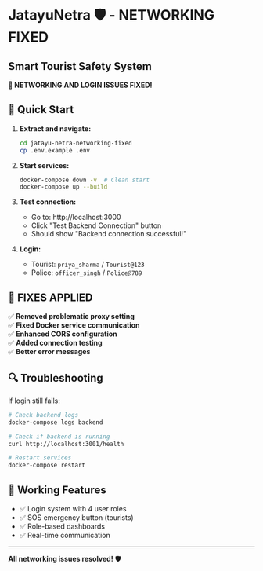 # JatayuNetra 🛡️ - NETWORKING FIXED
## Smart Tourist Safety System

**🔧 NETWORKING AND LOGIN ISSUES FIXED!**

## 🚀 Quick Start

1. **Extract and navigate:**
   ```bash
   cd jatayu-netra-networking-fixed
   cp .env.example .env
   ```

2. **Start services:**
   ```bash
   docker-compose down -v  # Clean start
   docker-compose up --build
   ```

3. **Test connection:**
   - Go to: http://localhost:3000
   - Click "Test Backend Connection" button
   - Should show "Backend connection successful!"

4. **Login:**
   - Tourist: `priya_sharma` / `Tourist@123`
   - Police: `officer_singh` / `Police@789`

## 🔧 FIXES APPLIED

✅ **Removed problematic proxy setting**  
✅ **Fixed Docker service communication**  
✅ **Enhanced CORS configuration**  
✅ **Added connection testing**  
✅ **Better error messages**  

## 🔍 Troubleshooting

If login still fails:
```bash
# Check backend logs
docker-compose logs backend

# Check if backend is running
curl http://localhost:3001/health

# Restart services
docker-compose restart
```

## 🎯 Working Features

- ✅ Login system with 4 user roles
- ✅ SOS emergency button (tourists)
- ✅ Role-based dashboards
- ✅ Real-time communication

---

**All networking issues resolved!** 🛡️